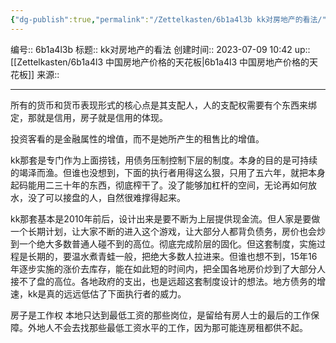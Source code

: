 ```yaml
---
{"dg-publish":true,"permalink":"/Zettelkasten/6b1a4l3b kk对房地产的看法/","dgPassFrontmatter":true}
---
```


编号:: 6b1a4l3b
标题:: kk对房地产的看法
创建时间:: 2023-07-09 10:42
up:: [[Zettelkasten/6b1a4l3 中国房地产价格的天花板\|6b1a4l3 中国房地产价格的天花板]]
来源:: 

---
所有的货币和货币表现形式的核心点是其支配人，人的支配权需要有个东西来绑定，那就是信用，房子就是信用的体现。

投资客看的是金融属性的增值，而不是她所产生的租售比的增值。


kk那套是专门作为上面捞钱，用债务压制控制下层的制度。本身的目的是可持续的竭泽而渔。但谁也没想到，下面的执行者用得这么狠，只用了五六年，就把本身起码能用二三十年的东西，彻底榨干了。没了能够加杠杆的空间，无论再如何放水，没了可以接盘的人，自然很难撑得起来。

kk那套基本是2010年前后，设计出来是要不断为上层提供现金流。但人家是要做一个长期计划，让大家不断的进入这个游戏，让大部分人都背负债务，房价也会炒到一个绝大多数普通人碰不到的高位。彻底完成阶层的固化。但这套制度，实施过程是长期的，要温水煮青蛙一般，把绝大多数人拉进来。但谁也想不到，15年16年逐步实施的涨价去库存，能在如此短的时间内，把全国各地房价炒到了大部分人接不了盘的高位。各地政府的支出，也是远超这套制度设计的想法。地方债务的增速，kk是真的远远低估了下面执行者的威力。

房子是工作权
本地只达到最低工资的那些岗位，是留给有房人士的最后的工作保障。外地人不会去找那些最低工资水平的工作，因为那可能连房租都供不起。